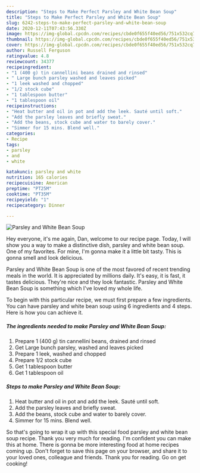 ```yaml
---
description: "Steps to Make Perfect Parsley and White Bean Soup"
title: "Steps to Make Perfect Parsley and White Bean Soup"
slug: 6242-steps-to-make-perfect-parsley-and-white-bean-soup
date: 2020-12-11T07:43:56.330Z
image: https://img-global.cpcdn.com/recipes/cbde0f655f40ed56/751x532cq70/parsley-and-white-bean-soup-recipe-main-photo.jpg
thumbnail: https://img-global.cpcdn.com/recipes/cbde0f655f40ed56/751x532cq70/parsley-and-white-bean-soup-recipe-main-photo.jpg
cover: https://img-global.cpcdn.com/recipes/cbde0f655f40ed56/751x532cq70/parsley-and-white-bean-soup-recipe-main-photo.jpg
author: Russell Ferguson
ratingvalue: 4.8
reviewcount: 34377
recipeingredient:
- "1 (400 g) tin cannellini beans drained and rinsed"
- " Large bunch parsley washed and leaves picked"
- "1 leek washed and chopped"
- "1/2 stock cube"
- "1 tablespoon butter"
- "1 tablespoon oil"
recipeinstructions:
- "Heat butter and oil in pot and add the leek. Sauté until soft."
- "Add the parsley leaves and briefly sweat."
- "Add the beans, stock cube and water to barely cover."
- "Simmer for 15 mins. Blend well."
categories:
- Recipe
tags:
- parsley
- and
- white

katakunci: parsley and white 
nutrition: 165 calories
recipecuisine: American
preptime: "PT25M"
cooktime: "PT35M"
recipeyield: "1"
recipecategory: Dinner

---
```



![Parsley and White Bean Soup](https://img-global.cpcdn.com/recipes/cbde0f655f40ed56/751x532cq70/parsley-and-white-bean-soup-recipe-main-photo.jpg)

Hey everyone, it's me again, Dan, welcome to our recipe page. Today, I will show you a way to make a distinctive dish, parsley and white bean soup. One of my favorites. For mine, I'm gonna make it a little bit tasty. This is gonna smell and look delicious.



Parsley and White Bean Soup is one of the most favored of recent trending meals in the world. It is appreciated by millions daily. It's easy, it is fast, it tastes delicious. They're nice and they look fantastic. Parsley and White Bean Soup is something which I've loved my whole life.


To begin with this particular recipe, we must first prepare a few ingredients. You can have parsley and white bean soup using 6 ingredients and 4 steps. Here is how you can achieve it.

<!--inarticleads1-->

##### The ingredients needed to make Parsley and White Bean Soup:

1. Prepare 1 (400 g) tin cannellini beans, drained and rinsed
1. Get  Large bunch parsley, washed and leaves picked
1. Prepare 1 leek, washed and chopped
1. Prepare 1/2 stock cube
1. Get 1 tablespoon butter
1. Get 1 tablespoon oil




<!--inarticleads2-->

##### Steps to make Parsley and White Bean Soup:

1. Heat butter and oil in pot and add the leek. Sauté until soft.
1. Add the parsley leaves and briefly sweat.
1. Add the beans, stock cube and water to barely cover.
1. Simmer for 15 mins. Blend well.




So that's going to wrap it up with this special food parsley and white bean soup recipe. Thank you very much for reading. I'm confident you can make this at home. There is gonna be more interesting food at home recipes coming up. Don't forget to save this page on your browser, and share it to your loved ones, colleague and friends. Thank you for reading. Go on get cooking!

